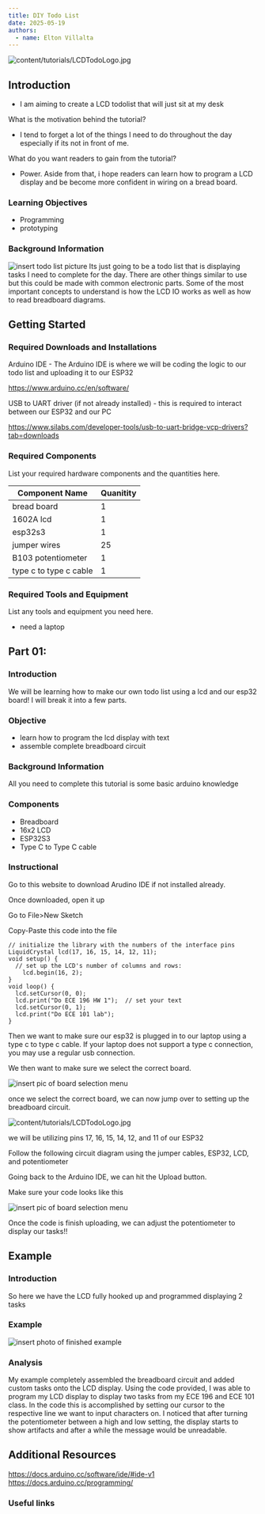 ```yaml
---
title: DIY Todo List
date: 2025-05-19
authors:
  - name: Elton Villalta
---
```


![content/tutorials/LCDTodoLogo.jpg](LCDTodoLogo.jpg)

## Introduction

- I am aiming to create a LCD todolist that will just sit at my desk
  
What is the motivation behind the tutorial?
- I tend to forget a lot of the things I need to do throughout the day especially if its not in front of me.
  
What do you want readers to gain from the tutorial?
- Power. Aside from that, i hope readers can learn how to program a LCD display and be become more confident in wiring on a bread board.
  
### Learning Objectives

- Programming
- prototyping

### Background Information

![insert todo list picture](LCDTodoPhotos/printable-to-do-list-template-1-fefefe-010101.png)
Its just going to be a todo list that is displaying tasks I need to complete for the day. There are other things similar to use but this could be made with common electronic parts. Some of the most important concepts to understand is how the LCD IO works as well as how to read breadboard diagrams.

## Getting Started



### Required Downloads and Installations


Arduino IDE - The Arduino IDE is where we will be coding the logic to our todo list and uploading it to our ESP32

https://www.arduino.cc/en/software/

USB to UART driver (if not already installed) - this is required to interact between our ESP32 and our PC

https://www.silabs.com/developer-tools/usb-to-uart-bridge-vcp-drivers?tab=downloads

### Required Components

List your required hardware components and the quantities here.

| Component Name | Quanitity |
| -------------- | --------- |
|        bread board        |      1     |
|       1602A lcd         |    1       |
|          esp32s3      |       1    |
|          jumper wires       |      25     |
| B103 potentiometer|1|
| type c to type c cable| 1 |


### Required Tools and Equipment

List any tools and equipment you need here.
- need a laptop

## Part 01: 

### Introduction

We will be learning how to make our own todo list using a lcd and our esp32 board! I will break it into a few parts.


### Objective
- learn how to program the lcd display with text
- assemble complete breadboard circuit

### Background Information

All you need to complete this tutorial is some basic arduino knowledge 


### Components
- Breadboard
- 16x2 LCD
- ESP32S3
- Type C to Type C cable
  
### Instructional
Go to this website to download Arudino IDE if not installed already.


Once downloaded, open it up

Go to File>New Sketch

Copy-Paste this code into the file

``` #include <LiquidCrystal.h>
// initialize the library with the numbers of the interface pins
LiquidCrystal lcd(17, 16, 15, 14, 12, 11);
void setup() {
  // set up the LCD's number of columns and rows:
    lcd.begin(16, 2);
}
void loop() {
  lcd.setCursor(0, 0);
  lcd.print("Do ECE 196 HW 1");  // set your text
  lcd.setCursor(0, 1);
  lcd.print("Do ECE 101 lab");  
}
```
Then we want to make sure our esp32 is plugged in to our laptop using a type c to type c cable. If your laptop does not support a type c connection, you may use a regular usb connection.

We then want to make sure we select the correct board.

![insert pic of board selection menu](LCDTodoPhotos/S1.png)

once we select the correct board, we can now jump over to setting up the breadboard circuit.



![content/tutorials/LCDTodoLogo.jpg](LCDTodoPhotos/bbwiring.jpg)

we will be utilizing pins 17, 16, 15, 14, 12, and 11 of our ESP32

Follow the following circuit diagram using the jumper cables, ESP32, LCD, and potentiometer

Going back to the Arduino IDE, we can hit the Upload button.

Make sure your code looks like this

![insert pic of board selection menu](LCDTodoPhotos/S2.png)

Once the code is finish uploading, we can adjust the potentiometer to display our tasks!!

## Example

### Introduction

So here we have the LCD fully hooked up and programmed displaying 2 tasks

### Example


![insert photo of finished example](LCDTodoPhotos/ExampleFinished.JPG)

### Analysis

My example completely assembled the breadboard circuit and added custom tasks onto the LCD display. Using the code provided, I was able to program my LCD display to display two tasks from my ECE 196 and ECE 101 class. In the code this is accomplished by setting our cursor to the respective line we want to input characters on. I noticed that after turning the potentiometer between a high and low setting, the display starts to show artifacts and after a while the message would be unreadable.

## Additional Resources
https://docs.arduino.cc/software/ide/#ide-v1
https://docs.arduino.cc/programming/

### Useful links

